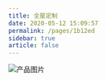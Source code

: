 ```yaml
---
title: 全屋定制
date: 2020-05-12 15:09:57
permalink: /pages/1b12ed
sidebar: true
article: false
---
```


![产品图片](/brand/brand010.jpg)
